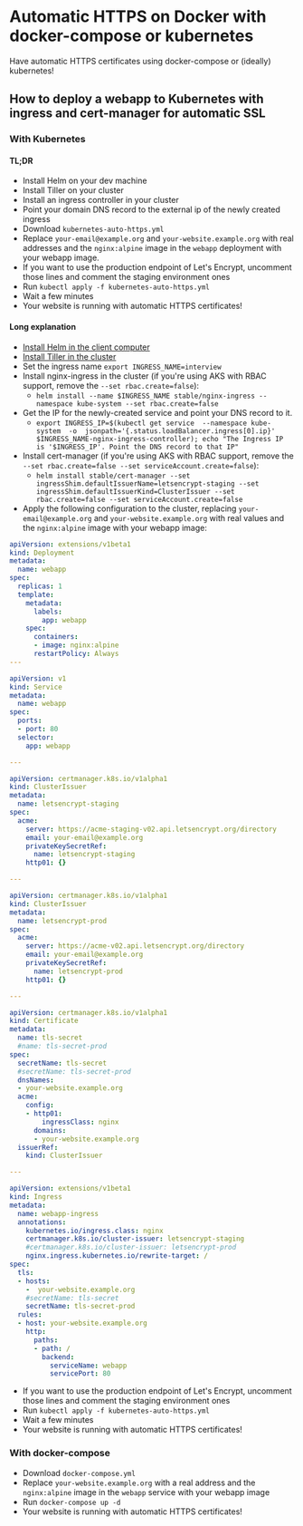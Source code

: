 # Automatic HTTPS on Docker with docker-compose or kubernetes

Have automatic HTTPS certificates using docker-compose or (ideally) kubernetes!

## How to deploy a webapp to Kubernetes with ingress and cert-manager for automatic SSL

### With Kubernetes

#### TL;DR

- Install Helm on your dev machine
- Install Tiller on your cluster
- Install an ingress controller in your cluster
- Point your domain DNS record to the external ip of the newly created ingress
- Download `kubernetes-auto-https.yml`
- Replace `your-email@example.org` and `your-website.example.org` with real addresses and the `nginx:alpine` image in the `webapp` deployment with your webapp image.
- If you want to use the production endpoint of Let's Encrypt, uncomment those lines and comment the staging environment ones
- Run `kubectl apply -f kubernetes-auto-https.yml`
- Wait a few minutes
- Your website is running with automatic HTTPS certificates!

#### Long explanation

- [Install Helm in the client computer](https://docs.helm.sh/using_helm/#installing-helm)
- [Install Tiller in the cluster](https://docs.helm.sh/using_helm/#installing-tiller)
- Set the ingress name
    `export INGRESS_NAME=interview`
- Install nginx-ingress in the cluster (if you're using AKS with RBAC support, remove the `--set rbac.create=false`):
    - `helm install --name $INGRESS_NAME stable/nginx-ingress --namespace kube-system --set rbac.create=false`
- Get the IP for the newly-created service and point your DNS record to it.
    - `export INGRESS_IP=$(kubectl get service  --namespace kube-system  -o  jsonpath='{.status.loadBalancer.ingress[0].ip}' $INGRESS_NAME-nginx-ingress-controller); echo "The Ingress IP is '$INGRESS_IP'. Point the DNS record to that IP"`
- Install cert-manager (if you're using AKS with RBAC support, remove the `--set rbac.create=false --set serviceAccount.create=false`):
    - `helm install stable/cert-manager --set ingressShim.defaultIssuerName=letsencrypt-staging --set ingressShim.defaultIssuerKind=ClusterIssuer --set rbac.create=false --set serviceAccount.create=false`
- Apply the following configuration to the cluster, replacing `your-email@example.org` and `your-website.example.org` with real values and the `nginx:alpine` image with your webapp image:

```yaml
apiVersion: extensions/v1beta1
kind: Deployment
metadata:
  name: webapp
spec:
  replicas: 1
  template:
    metadata:
      labels:
        app: webapp
    spec:
      containers:
      - image: nginx:alpine
      restartPolicy: Always
---

apiVersion: v1
kind: Service
metadata:
  name: webapp
spec:
  ports:
  - port: 80
  selector:
    app: webapp

---

apiVersion: certmanager.k8s.io/v1alpha1
kind: ClusterIssuer
metadata:
  name: letsencrypt-staging
spec:
  acme:
    server: https://acme-staging-v02.api.letsencrypt.org/directory
    email: your-email@example.org
    privateKeySecretRef:
      name: letsencrypt-staging
    http01: {}

---

apiVersion: certmanager.k8s.io/v1alpha1
kind: ClusterIssuer
metadata:
  name: letsencrypt-prod
spec:
  acme:
    server: https://acme-v02.api.letsencrypt.org/directory
    email: your-email@example.org
    privateKeySecretRef:
      name: letsencrypt-prod
    http01: {}

---

apiVersion: certmanager.k8s.io/v1alpha1
kind: Certificate
metadata:
  name: tls-secret
  #name: tls-secret-prod
spec:
  secretName: tls-secret
  #secretName: tls-secret-prod
  dnsNames:
  - your-website.example.org
  acme:
    config:
    - http01:
        ingressClass: nginx
      domains:
      - your-website.example.org
  issuerRef:
    kind: ClusterIssuer

---

apiVersion: extensions/v1beta1
kind: Ingress
metadata:
  name: webapp-ingress
  annotations:
    kubernetes.io/ingress.class: nginx
    certmanager.k8s.io/cluster-issuer: letsencrypt-staging
    #certmanager.k8s.io/cluster-issuer: letsencrypt-prod
    nginx.ingress.kubernetes.io/rewrite-target: /
spec:
  tls:
  - hosts:
    -  your-website.example.org
    #secretName: tls-secret
    secretName: tls-secret-prod
  rules:
  - host: your-website.example.org
    http:
      paths:
      - path: /
        backend:
          serviceName: webapp
          servicePort: 80
```

- If you want to use the production endpoint of Let's Encrypt, uncomment those lines and comment the staging environment ones
- Run `kubectl apply -f kubernetes-auto-https.yml`
- Wait a few minutes
- Your website is running with automatic HTTPS certificates!


### With docker-compose

- Download `docker-compose.yml`
- Replace `your-website.example.org` with a real address and the `nginx:alpine` image in the `webapp` service with your webapp image
- Run `docker-compose up -d`
- Your website is running with automatic HTTPS certificates!
